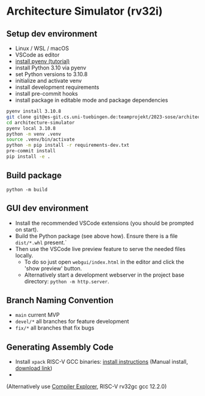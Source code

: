 # Architecture Simulator (rv32i)

## Setup dev environment
- Linux / WSL / macOS
- VSCode as editor
- [install pyenv (tutorial)](https://k0nze.dev/posts/install-pyenv-venv-vscode/)
- install Python 3.10 via pyenv
- set Python versions to 3.10.8
- initialize and activate venv
- install development requirements
- install pre-commit hooks
- install package in editable mode and package dependencies

```bash
pyenv install 3.10.8
git clone git@es-git.cs.uni-tuebingen.de:teamprojekt/2023-sose/architecture-simulator.git
cd architecture-simulator
pyenv local 3.10.8
python -m venv .venv
source .venv/bin/activate
python -m pip install -r requirements-dev.txt
pre-commit install
pip install -e .
```

## Build package

```
python -m build
```

## GUI dev environment

- Install the recommended VSCode extensions (you should be prompted on start).
- Build the Python package (see above how). Ensure there is a file `dist/*.whl` present.`
- Then use the VSCode live preview feature to serve the needed files locally.
  - To do so just open `webgui/index.html` in the editor and click the 'show preview' button.
  - Alternatively start a development webserver in the project base directory: `python -m http.server`.

## Branch Naming Convention

* `main` current MVP
* `devel/*` all branches for feature development
* `fix/*` all branches that fix bugs

## Generating Assembly Code

* Install `xpack` RISC-V GCC binaries: [install instructions](https://xpack.github.io/dev-tools/riscv-none-elf-gcc/install/) (Manual install, [download link](https://github.com/xpack-dev-tools/riscv-none-elf-gcc-xpack/releases/))
*

(Alternatively use [Compiler Explorer](https://godbolt.org/), RISC-V rv32gc gcc 12.2.0)
